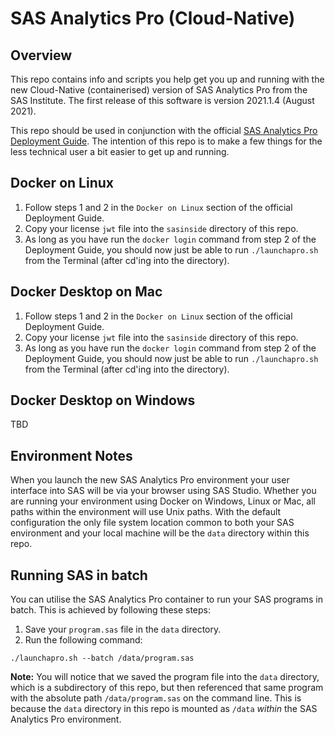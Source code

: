 # SAS Analytics Pro (Cloud-Native)
## Overview
This repo contains info and scripts you help get you up and running with the new Cloud-Native (containerised) version of SAS Analytics Pro from the SAS Institute.  The first release of this software is version 2021.1.4 (August 2021).

This repo should be used in conjunction with the official [SAS Analytics Pro Deployment Guide](https://go.documentation.sas.com/doc/en/anprocdc/default/anprowlcm/home.htm).  The intention of this repo is to make a few things for the less technical user a bit easier to get up and running.

## Docker on Linux
1. Follow steps 1 and 2 in the `Docker on Linux` section of the official Deployment Guide.
2. Copy your license `jwt` file into the `sasinside` directory of this repo.
3. As long as you have run the `docker login` command from step 2 of the Deployment Guide, you should now just be able to run `./launchapro.sh` from the Terminal (after cd'ing into the directory).

## Docker Desktop on Mac
1. Follow steps 1 and 2 in the `Docker on Linux` section of the official Deployment Guide.
2. Copy your license `jwt` file into the `sasinside` directory of this repo.
3. As long as you have run the `docker login` command from step 2 of the Deployment Guide, you should now just be able to run `./launchapro.sh` from the Terminal (after cd'ing into the directory).

## Docker Desktop on Windows
TBD

## Environment Notes
When you launch the new SAS Analytics Pro environment your user interface into SAS will be via your browser using SAS Studio.  Whether you are running your environment using Docker on Windows, Linux or Mac, all paths within the environment will use Unix paths.  With the default configuration the only file system location common to both your SAS environment and your local machine will be the `data` directory within this repo.

## Running SAS in batch
You can utilise the SAS Analytics Pro container to run your SAS programs in batch. This is achieved by following these steps:
1. Save your `program.sas` file in the `data` directory.
2. Run the following command:
```
./launchapro.sh --batch /data/program.sas
```

**Note:** You will notice that we saved the program file into the `data` directory, which is a subdirectory of this repo, but then referenced that same program with the absolute path `/data/program.sas` on the command line. This is because the `data` directory in this repo is mounted as `/data` _within_ the SAS Analytics Pro environment.